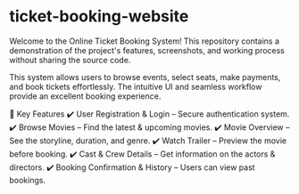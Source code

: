 # ticket-booking-website
Welcome to the Online Ticket Booking System! This repository contains a demonstration of the project's features, screenshots, and working process without sharing the source code.

This system allows users to browse events, select seats, make payments, and book tickets effortlessly. The intuitive UI and seamless workflow provide an excellent booking experience.


🎥 Key Features
✔️ User Registration & Login – Secure authentication system.
✔️ Browse Movies – Find the latest & upcoming movies.
✔️ Movie Overview – See the storyline, duration, and genre.
✔️ Watch Trailer – Preview the movie before booking.
✔️ Cast & Crew Details – Get information on the actors & directors.
✔️ Booking Confirmation & History – Users can view past bookings.
